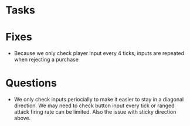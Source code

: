 # Tasks
 

# Fixes

- Because we only check player input every 4 ticks, inputs are repeated when rejecting a purchase

# Questions

- We only check inputs periocially to make it easier to stay in a diagonal direction. We may need to check button input every tick or ranged attack firing rate can be limited. Also the issue with sticky direction above.